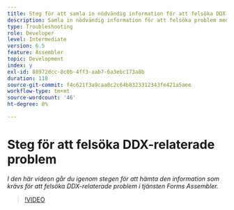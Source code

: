 ```yaml
---
title: Steg för att samla in nödvändig information för att felsöka DDX-relaterade problem
description: Samla in nödvändig information för att felsöka problem med Assembler
type: Troubleshooting
role: Developer
level: Intermediate
version: 6.5
feature: Assembler
topic: Development
index: y
exl-id: 88972dcc-8c0b-4ff3-aab7-6a3ebc173a8b
duration: 118
source-git-commit: f4c621f3a9caa8c2c64b8323312343fe421a5aee
workflow-type: tm+mt
source-wordcount: '46'
ht-degree: 0%

---
```


# Steg för att felsöka DDX-relaterade problem

*I den här videon går du igenom stegen för att hämta den information som krävs för att felsöka DDX-relaterade problem i tjänsten Forms Assembler.*

>[!VIDEO](https://video.tv.adobe.com/v/335517?quality=12&learn=on)
